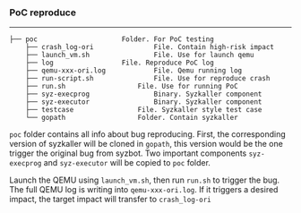 ### PoC reproduce 

------

```
├── poc						Folder. For PoC testing
    ├── crash_log-ori				File. Contain high-risk impact
    ├── launch_vm.sh				File. Use for launch qemu
    ├──	log					File. Reproduce PoC log
    ├── qemu-xxx-ori.log			File. Qemu running log
    ├── run-script.sh				File. Use for reproduce crash
    ├── run.sh					File. Use for running PoC
    ├── syz-execprog				Binary. Syzkaller component
    ├── syz-executor				Binary. Syzkaller component
    ├── testcase				File. Syzkaller style test case
    └── gopath					Folder. Contain syzkaller
```



`poc` folder contains all info about bug reproducing. First, the corresponding version of syzkaller will be cloned in `gopath`, this version would be the one trigger the original bug from syzbot. Two important components `syz-execprog` and `syz-executor` will be copied to `poc` folder. 

Launch the QEMU using `launch_vm.sh`, then run `run.sh` to trigger the bug. The full QEMU log is writing into `qemu-xxx-ori.log`. If it triggers a desired impact, the target impact will transfer to `crash_log-ori`

